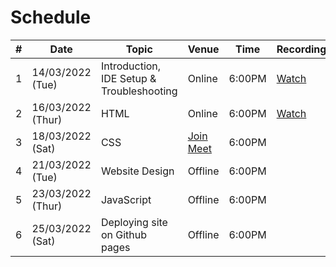 # Schedule

|   #   |   Date    |   Topic   |   Venue   |   Time    | Recording |
|-------|-----------|-----------|-----------|-----------|-----------|
|1|14/03/2022 (Tue)|Introduction, IDE Setup & Troubleshooting|Online|6:00PM|[Watch](https://drive.google.com/file/d/1baflL7tJUYLUJOzDyCkY2-2YoC-stvZD/view?usp=sharing)
|2|16/03/2022 (Thur)|HTML|Online|6:00PM|[Watch](https://drive.google.com/file/d/1aPodxKxPFOP6b06t4nG__Ygd4cYjqGnC/view?usp=sharing)
|3|18/03/2022 (Sat)|CSS|[Join Meet](https://meet.google.com/eun-togt-taw)|6:00PM||
|4|21/03/2022 (Tue)|Website Design|Offline|6:00PM||
|5|23/03/2022 (Thur)|JavaScript|Offline|6:00PM||
|6|25/03/2022 (Sat)|Deploying site on Github pages|Offline|6:00PM||
